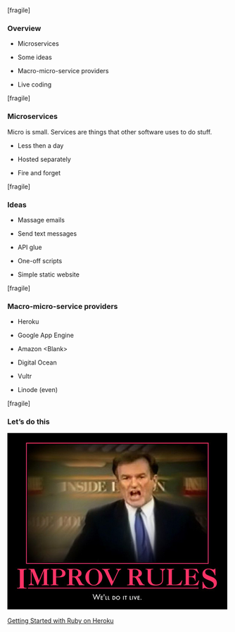 [fragile]

### Overview

-   <span>Microservices</span>

-   <span>Some ideas</span>

-   <span>Macro-micro-service providers</span>

-   <span>Live coding</span>

[fragile]

### Microservices

Micro is small. Services are things that other software uses to do
stuff.

-   <span>Less then a day</span>

-   <span>Hosted separately</span>

-   <span>Fire and forget</span>

[fragile]

### Ideas

-   <span>Massage emails</span>

-   <span>Send text messages</span>

-   <span>API glue</span>

-   <span>One-off scripts</span>

-   <span>Simple static website</span>

[fragile]

### Macro-micro-service providers

-   <span>Heroku</span>

-   <span>Google App Engine</span>

-   <span>Amazon \<Blank\></span>

-   <span>Digital Ocean</span>

-   <span>Vultr</span>

-   <span>Linode (even)</span>

[fragile]

### Let’s do this

![Obligatory meme that dates the talk (or me)](well-do-it-live.jpg)

[Getting Started with Ruby on
Heroku](https://devcenter.heroku.com/articles/getting-started-with-ruby#introduction)
